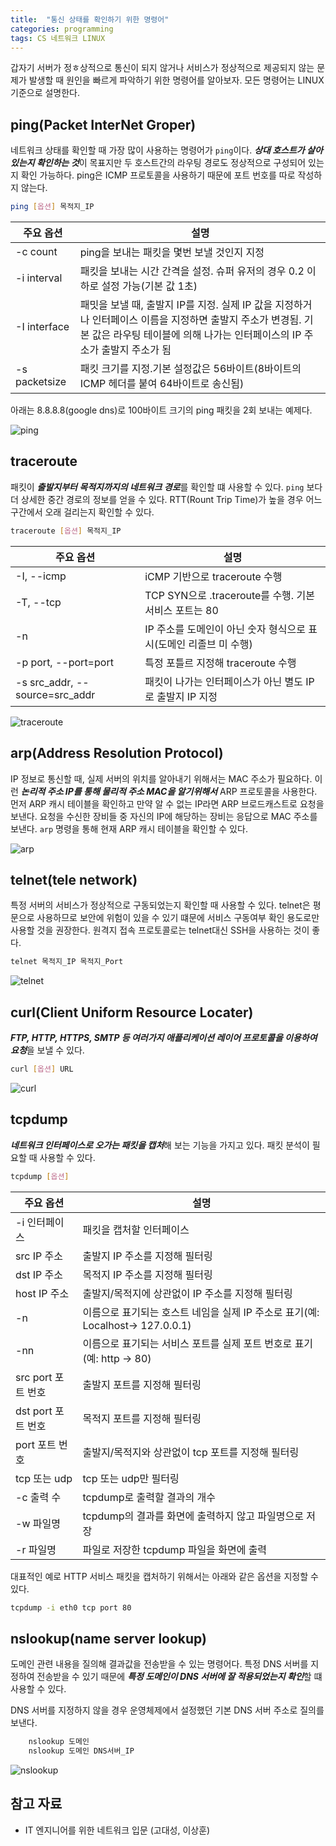 ```yaml
---
title:  "통신 상태를 확인하기 위한 명령어"
categories: programming
tags: CS 네트워크 LINUX
---
```


갑자기 서버가 정ㅎ상적으로 통신이 되지 않거나 서비스가 정상적으로 제공되지 않는 문제가 발생할 때 원인을 빠르게 파악하기 위한 명령어를 알아보자. 모든 명령어는 LINUX 기준으로 설명한다.

## ping(Packet InterNet Groper)

네트워크 상태를 확인할 때 가장 많이 사용하는 명령어가 `ping`이다. ***상대 호스트가 살아 있는지 확인하는 것***이 목표지만 두 호스트간의 라우팅 경로도 정상적으로 구성되어 있는지 확인 가능하다. ping은 ICMP 프로토콜을 사용하기 때문에 포트 번호를 따로 작성하지 않는다.

```bash
ping [옵션] 목적지_IP
```

|주요 옵션|설명|
|----|------------|
|-c count|ping을 보내는 패킷을 몇번 보낼 것인지 지정|
|-i interval|패킷을 보내는 시간 간격을 설정. 슈퍼 유저의 경우 0.2 이하로 설정 가능(기본 값 1초)|
|-I interface|패밋을 보낼 때, 출발지 IP를 지정. 실제 IP 값을 지정하거나 인터페이스 이름을 지정하면 출발지 주소가 변경됨. 기본 값은 라우팅 테이블에 의해 나가는 인터페이스의 IP 주소가 출발지 주소가 됨|
|-s packetsize|패킷 크기를 지정.기본 설정값은 56바이트(8바이트의 ICMP 헤더를 붙여 64바이트로 송신됨)|

아래는 8.8.8.8(google dns)로 100바이트 크기의 ping 패킷을 2회 보내는 예제다.

![ping](/assets/images/ping.png)

## traceroute

패킷이 ***출발지부터 목적지까지의 네트워크 경로***를 확인할 떄 사용할 수 있다. `ping` 보다 더 상세한 중간 경로의 정보를 얻을 수 있다. RTT(Rount Trip Time)가 높을 경우 어느 구간에서 오래 걸리는지 확인할 수 있다.

```bash
traceroute [옵션] 목적지_IP
```

|주요 옵션|설명|
|----|------------|
|-I, --icmp|iCMP 기반으로 traceroute 수행|
|-T, --tcp|TCP SYN으로 .traceroute를 수행. 기본 서비스 포트는 80|
|-n|IP 주소를 도메인이 아닌 숫자 형식으로 표시(도메인 리졸브 미 수행)|
|-p port, --port=port|특정 포틀르 지정해 traceroute 수행|
-s src_addr, --source=src_addr|패킷이 나가는 인터페이스가 아닌 별도 IP로 출발지 IP 지정|

![traceroute](/assets/images/traceroute.png)

## arp(Address Resolution Protocol)

IP 정보로 통신할 때, 실제 서버의 위치를 알아내기 위해서는 MAC 주소가 필요하다. 이런 ***논리적 주소 IP를 통해 물리적 주소 MAC을 알기위해서*** ARP 프로토콜을 사용한다. 먼저 ARP 캐시 테이블을 확인하고 만약 알 수 없는 IP라면 ARP 브로드캐스트로 요청을 보낸다. 요청을 수신한 장비들 중 자신의 IP에 해당하는 장비는 응답으로 MAC 주소를 보낸다. `arp` 명령을 통해 현재 ARP 캐시 테이블을 확인할 수 있다.

![arp](/assets/images/arp.png)

## telnet(tele network)

특정 서버의 서비스가 정상적으로 구동되었는지 확인할 때 사용할 수 있다. telnet은 평문으로 사용하므로 보안에 위험이 있을 수 있기 떄문에 서비스 구동여부 확인 용도로만 사용할 것을 권장한다. 원격지 접속 프로토콜로는 telnet대신 SSH을 사용하는 것이 좋다.

```bash
telnet 목적지_IP 목적지_Port
```

![telnet](/assets/images/telnet.png)

## curl(Client Uniform Resource Locater)

***FTP, HTTP, HTTPS, SMTP 등 여러가지 애플리케이션 레이어 프로토콜을 이용하여 요청***을 보낼 수 있다. 

```bash
curl [옵션] URL
```

![curl](/assets/images/curl.png)

## tcpdump

***네트워크 인터페이스로 오가는 패킷을 캡처***해 보는 기능을 가지고 있다. 패킷 분석이 필요할 때 사용할 수 있다.

```bash
tcpdump [옵션]
```

|주요 옵션|설명|
|----|------------|
|-i 인터페이스|패킷을 캡처할 인터페이스|
|src IP 주소|출발지 IP 주소를 지정해 필터링|
|dst IP 주소|목적지 IP 주소를 지정해 필터링|
|host IP 주소|출발지/목적지에 상관없이 IP 주소를 지정해 필터링|
|-n|이름으로 표기되는 호스트 네임을 실제 IP 주소로 표기(예: Localhost-> 127.0.0.1)|
|-nn|이름으로 표기되는 서비스 포트를 실제 포트 번호로 표기(예: http -> 80)|
|src port 포트 번호|출발지 포트를 지정해 필터링|
|dst port 포트 번호|목적지 포트를 지정해 필터링|
|port 포트 번호|출발지/목적지와 상관없이 tcp 포트를 지정해 필터링|
|tcp 또는 udp|tcp 또는 udp만 필터링|
|-c 출력 수|tcpdump로 출력할 결과의 개수|
|-w 파일명|tcpdump의 결과를 화면에 출력하지 않고 파일명으로 저장|
|-r 파일명|파일로 저장한 tcpdump 파일을 화면에 출력|

대표적인 예로 HTTP 서비스 패킷을 캡처하기 위해서는 아래와 같은 옵션을 지정할 수 있다.

```bash
tcpdump -i eth0 tcp port 80
```

## nslookup(name server lookup)

도메인 관련 내용을 질의해 결과값을 전송받을 수 있는 명령어다. 특정 DNS 서버를 지정하여 전송받을 수 있기 때문에 ***특정 도메인이 DNS 서버에 잘 적용되었는지 확인***할 떄 사용할 수 있다.

DNS 서버를 지정하지 않을 경우 운영체제에서 설정했던 기본 DNS 서버 주소로 질의를 보낸다.

``` bash
    nslookup 도메인
    nslookup 도메인 DNS서버_IP
```

![nslookup](/assets/images/nslookup.png)

## 참고 자료

- IT 엔지니어를 위한 네트워크 입문 (고대성, 이상훈)
